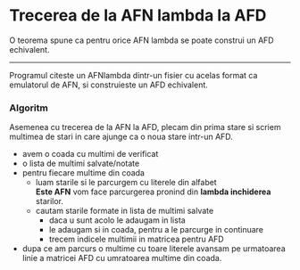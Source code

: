 # Trecerea de la AFN lambda la AFD
O teorema spune ca pentru orice AFN lambda se poate construi un AFD echivalent.
___
Programul citeste un AFNlambda dintr-un fisier cu acelas format ca emulatorul de AFN, si construieste un AFD echivalent.

### Algoritm
Asemenea cu trecerea de la AFN la AFD, plecam din prima stare si scriem multimea de stari in care ajunge ca o noua stare intr-un AFD.
* avem o coada cu multimi de verificat
* o lista de multimi salvate/notate
* pentru fiecare multime din coada
  * luam starile si le parcurgem cu literele din alfabet  
  **Este AFN** vom face parcurgerea pronind din __lambda inchiderea__ starilor.
  * cautam starile formate in lista de multimi salvate
    * daca u sunt acolo le adaugam in lista
    * le adaugam si in coada, pentru a le parcurge in continuare
    * trecem indicele multimii in matricea pentru AFD
* dupa ce am parcurs o multime cu toare literele avansam pe urmatoarea linie a matricei AFD cu umratoarea multime din coada.
